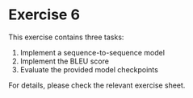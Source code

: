 # Exercise 6

This exercise contains three tasks:

1. Implement a sequence-to-sequence model
2. Implement the BLEU score
3. Evaluate the provided model checkpoints

For details, please check the relevant exercise sheet.
